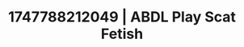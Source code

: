 ---
categories:
- Fantasy surrender
- Fantasy lover
- Self-pleasure
- Mirror play
- Football-themed kink
image: /assets/images/1747788212049.jpg
layout: post
seo:
  description: Featured content with exclusive Scat Fetish, ABDL Play. HD images available.
  keywords: Scat Fetish, ABDL Play
  og_image: /assets/images/1747788212049.jpg
  schema_type: VisualArtwork
tags:
- ABDL Play
- Scat Fetish
- '#1747788212049'
title: 1747788212049 | ABDL Play Scat Fetish
---